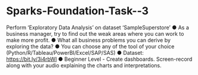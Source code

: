 # Sparks-Foundation-Task--3

Perform ‘Exploratory Data Analysis’ on dataset ‘SampleSuperstore’ 
● As a business manager, try to find out the weak areas where you can 
work to make more profit. 
● What all business problems you can derive by exploring the data? 
● You can choose any of the tool of your choice 
(Python/R/Tableau/PowerBI/Excel/SAP/SAS) 
● Dataset: https://bit.ly/3i4rbWl
● Beginner Level - Create dashboards. Screen-record along with your 
audio explaining the charts and interpretations.
